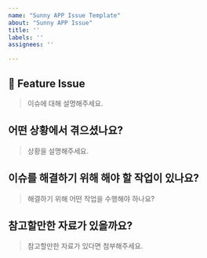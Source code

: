 ```yaml
---
name: "Sunny APP Issue Template"
about: "Sunny APP Issue"
title: ''
labels: ''
assignees: ''

---
```


## 📌 Feature Issue
> 이슈에 대해 설명해주세요.

## 어떤 상황에서 겪으셨나요?
> 상황을 설명해주세요.

## 이슈를 해결하기 위해 해야 할 작업이 있나요?
> 해결하기 위해 어떤 작업을 수행해야 하나요?

## 참고할만한 자료가 있을까요?
> 참고할만한 자료가 있다면 첨부해주세요.
